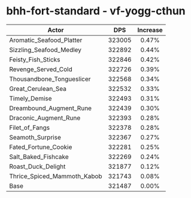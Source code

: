 # bhh-fort-standard - vf-yogg-cthun
| Actor | DPS | Increase |
|---|:---:|:---:|
|Aromatic_Seafood_Platter|323005|0.47%|
|Sizzling_Seafood_Medley|322892|0.44%|
|Feisty_Fish_Sticks|322846|0.42%|
|Revenge_Served_Cold|322726|0.39%|
|Thousandbone_Tongueslicer|322568|0.34%|
|Great_Cerulean_Sea|322532|0.33%|
|Timely_Demise|322493|0.31%|
|Dreambound_Augment_Rune|322439|0.30%|
|Draconic_Augment_Rune|322393|0.28%|
|Filet_of_Fangs|322378|0.28%|
|Seamoth_Surprise|322367|0.27%|
|Fated_Fortune_Cookie|322281|0.25%|
|Salt_Baked_Fishcake|322269|0.24%|
|Roast_Duck_Delight|321877|0.12%|
|Thrice_Spiced_Mammoth_Kabob|321743|0.08%|
|Base|321487|0.00%|
